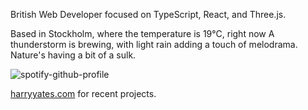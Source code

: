 British Web Developer focused on TypeScript, React, and Three.js.

<!-- WEATHER_START -->
Based in Stockholm, where the temperature is 19°C, right now A thunderstorm is brewing, with light rain adding a touch of melodrama. Nature's having a bit of a sulk.
<!-- WEATHER_END -->

<p align="left">
  <a>
    <img src="https://spotify-github-profile.kittinanx.com/api/view?uid=bigbello&cover_image=true&theme=natemoo-re&show_offline=true&background_color=121212&interchange=false&bar_color=53b14f&bar_color_cover=false" alt="spotify-github-profile">
  </a>
</p>

[harryyates.com](https://harryyates.com) for recent projects.
